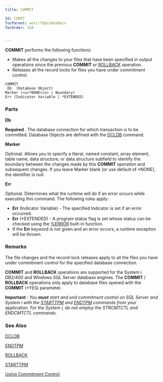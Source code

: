 ```yaml
---
title: COMMIT

Id: COMIT
TocParent: aerLrfOpCodesMain
TocOrder: 310


---
```


**COMMIT** performs the following functions: 

- Makes all the changes to your files that have been specified in output operations since the previous **COMMIT** or [ROLLBACK](ROLBACK.html) operation.
- Releases all the record locks for files you have under commitment control.


```
COMMIT 
 Db  (Database Object)
Marker (<u>*NONE</u> | Boundary)
Err (Indicator Variable | *EXTENDED)
```

### Parts

**Db** 

**Required** . The database connection for which transaction is to be committed. Database Objects are defined with the [DCLDB](DCLDB.html) command.


**Marker** 

Optional. Allows you to specify a literal, named constant, array element, table name, data structure, or data structure subfield to identify the boundary between the changes made by this **COMMIT** operation and subsequent changes. If you leave Marker blank (or use default of *NONE), the identifier is null.


**Err** 

Optional. Determines what the runtime will do if an error occurs while executing this command. The following rules apply: 

- **Err** (Indicator Variable) - The specified Indicator is set if an error occurred.
- **Err** (*EXTENDED) - A program status flag is set whose status can be checked using the [%ERROR](ERROR_Function.html) built-in function.
- If the **Err** keyword is not given and an error occurs, a runtime exception will be thrown.


### Remarks
The file changes and the record-lock releases apply to all the files you have under commitment control for the specified database connection. 

**COMMIT** and **ROLLBACK** operations are supported for the System i DB2/400 and Windows SQL Server database engines. The **COMMIT** / **ROLLBACK** operations only apply to database files opened with the **COMMIT** (*YES) parameter. 

**Important** : *You **must** start and end commitment control on SQL Server and System i with the* [*STARTTPM*](STARTTPM.html) *and* [*ENDTPM*](ENDTPM.html) *commands from your application. For the System i, do not employ the STRCMTCTL and ENDCMTCTL commands.* 

### See Also
[DCLDB](DCLDB.html)

[ENDTPM](ENDTPM.html)

[ROLLBACK](ROLBACK.html)

[STARTTPM](STARTTPM.html)

[Using Commitment Control](Comittment_Control.html) 
